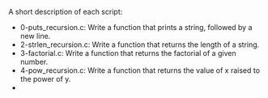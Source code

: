 A short description of each script:
+ 0-puts_recursion.c: Write a function that prints a string, followed by a new line.
+ 2-strlen_recursion.c: Write a function that returns the length of a string.
+ 3-factorial.c: Write a function that returns the factorial of a given number.
+ 4-pow_recursion.c: Write a function that returns the value of x raised to the power of y.
+
